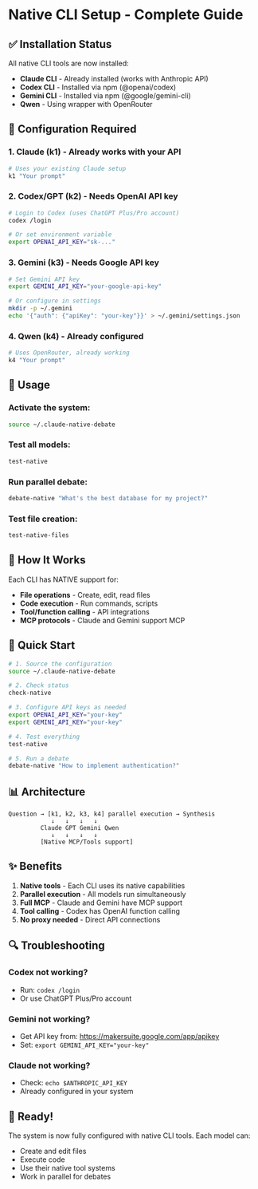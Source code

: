 # Native CLI Setup - Complete Guide

## ✅ Installation Status

All native CLI tools are now installed:
- **Claude CLI** - Already installed (works with Anthropic API)
- **Codex CLI** - Installed via npm (@openai/codex)
- **Gemini CLI** - Installed via npm (@google/gemini-cli)
- **Qwen** - Using wrapper with OpenRouter

## 🔧 Configuration Required

### 1. Claude (k1) - Already works with your API
```bash
# Uses your existing Claude setup
k1 "Your prompt"
```

### 2. Codex/GPT (k2) - Needs OpenAI API key
```bash
# Login to Codex (uses ChatGPT Plus/Pro account)
codex /login

# Or set environment variable
export OPENAI_API_KEY="sk-..."
```

### 3. Gemini (k3) - Needs Google API key
```bash
# Set Gemini API key
export GEMINI_API_KEY="your-google-api-key"

# Or configure in settings
mkdir -p ~/.gemini
echo '{"auth": {"apiKey": "your-key"}}' > ~/.gemini/settings.json
```

### 4. Qwen (k4) - Already configured
```bash
# Uses OpenRouter, already working
k4 "Your prompt"
```

## 📝 Usage

### Activate the system:
```bash
source ~/.claude-native-debate
```

### Test all models:
```bash
test-native
```

### Run parallel debate:
```bash
debate-native "What's the best database for my project?"
```

### Test file creation:
```bash
test-native-files
```

## 🎯 How It Works

Each CLI has NATIVE support for:
- **File operations** - Create, edit, read files
- **Code execution** - Run commands, scripts
- **Tool/function calling** - API integrations
- **MCP protocols** - Claude and Gemini support MCP

## 🚀 Quick Start

```bash
# 1. Source the configuration
source ~/.claude-native-debate

# 2. Check status
check-native

# 3. Configure API keys as needed
export OPENAI_API_KEY="your-key"
export GEMINI_API_KEY="your-key"

# 4. Test everything
test-native

# 5. Run a debate
debate-native "How to implement authentication?"
```

## 📊 Architecture

```
Question → [k1, k2, k3, k4] parallel execution → Synthesis
            ↓   ↓   ↓   ↓
         Claude GPT Gemini Qwen
            ↓   ↓   ↓   ↓
         [Native MCP/Tools support]
```

## ✨ Benefits

1. **Native tools** - Each CLI uses its native capabilities
2. **Parallel execution** - All models run simultaneously
3. **Full MCP** - Claude and Gemini have MCP support
4. **Tool calling** - Codex has OpenAI function calling
5. **No proxy needed** - Direct API connections

## 🔍 Troubleshooting

### Codex not working?
- Run: `codex /login`
- Or use ChatGPT Plus/Pro account

### Gemini not working?
- Get API key from: https://makersuite.google.com/app/apikey
- Set: `export GEMINI_API_KEY="your-key"`

### Claude not working?
- Check: `echo $ANTHROPIC_API_KEY`
- Already configured in your system

## 🎉 Ready!

The system is now fully configured with native CLI tools.
Each model can:
- Create and edit files
- Execute code
- Use their native tool systems
- Work in parallel for debates